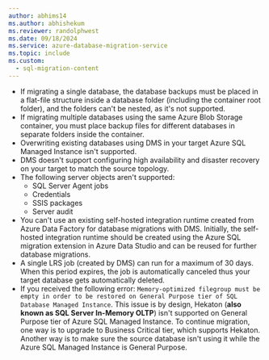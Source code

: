 ```yaml
---
author: abhims14
ms.author: abhishekum
ms.reviewer: randolphwest
ms.date: 09/18/2024
ms.service: azure-database-migration-service
ms.topic: include
ms.custom:
  - sql-migration-content
---
```


- If migrating a single database, the database backups must be placed in a flat-file structure inside a database folder (including the container root folder), and the folders can't be nested, as it's not supported.
- If migrating multiple databases using the same Azure Blob Storage container, you must place backup files for different databases in separate folders inside the container.
- Overwriting existing databases using DMS in your target Azure SQL Managed Instance isn't supported.
- DMS doesn't support configuring high availability and disaster recovery on your target to match the source topology.
- The following server objects aren't supported:
   - SQL Server Agent jobs
   - Credentials
   - SSIS packages
   - Server audit
- You can't use an existing self-hosted integration runtime created from Azure Data Factory for database migrations with DMS. Initially, the self-hosted integration runtime should be created using the Azure SQL migration extension in Azure Data Studio and can be reused for further database migrations.
- A single LRS job (created by DMS) can run for a maximum of 30 days. When this period expires, the job is automatically canceled thus your target database gets automatically deleted.
- If you received the following error: `Memory-optimized filegroup must be empty in order to be restored on General Purpose tier of SQL Database Managed Instance`. This issue is by design, Hekaton (**also known as SQL Server In-Memory OLTP**) isn't supported on General Purpose tier of Azure SQL Managed Instance. To continue migration, one way is to upgrade to Business Critical tier, which supports Hekaton. Another way is to make sure the source database isn't using it while the Azure SQL Managed Instance is General Purpose.
